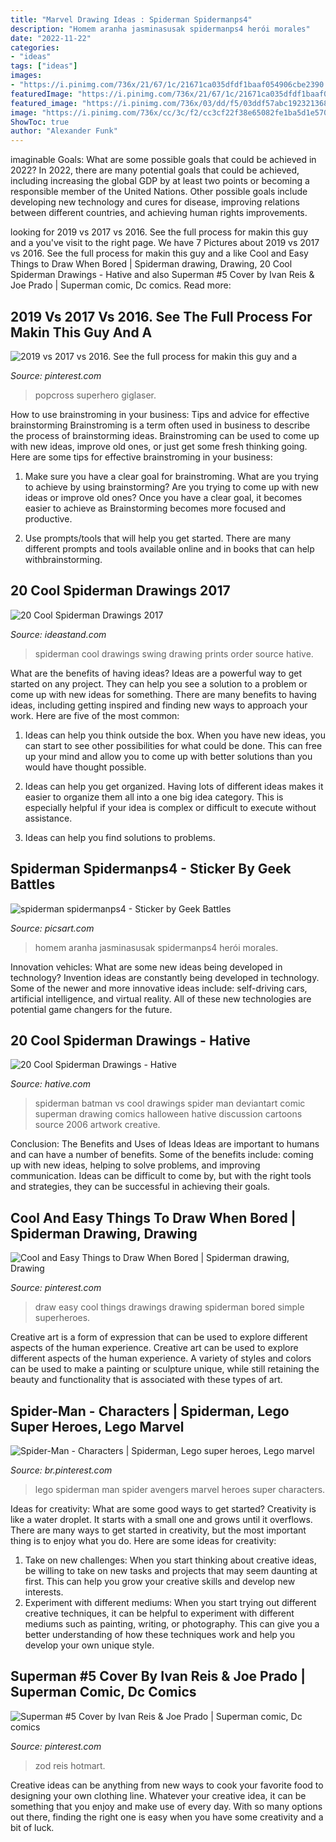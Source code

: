 ```yaml
---
title: "Marvel Drawing Ideas : Spiderman Spidermanps4"
description: "Homem aranha jasminasusak spidermanps4 herói morales"
date: "2022-11-22"
categories:
- "ideas"
tags: ["ideas"]
images:
- "https://i.pinimg.com/736x/21/67/1c/21671ca035dfdf1baaf054906cbe2390.jpg"
featuredImage: "https://i.pinimg.com/736x/21/67/1c/21671ca035dfdf1baaf054906cbe2390.jpg"
featured_image: "https://i.pinimg.com/736x/03/dd/f5/03ddf57abc19232136803a0573a9b78f--lego-avengers-lego-marvel.jpg"
image: "https://i.pinimg.com/736x/cc/3c/f2/cc3cf22f38e65082fe1ba5d1e5701f0a.jpg"
ShowToc: true
author: "Alexander Funk"
---
```



imaginable Goals: What are some possible goals that could be achieved in 2022?
In 2022, there are many potential goals that could be achieved, including increasing the global GDP by at least two points or becoming a responsible member of the United Nations. Other possible goals include developing new technology and cures for disease, improving relations between different countries, and achieving human rights improvements.

	

		
looking for 2019 vs 2017 vs 2016. See the full process for makin this guy and a you've visit to the right page. We have 7 Pictures about 2019 vs 2017 vs 2016. See the full process for makin this guy and a like Cool and Easy Things to Draw When Bored | Spiderman drawing, Drawing, 20 Cool Spiderman Drawings - Hative and also Superman #5 Cover by Ivan Reis &amp; Joe Prado | Superman comic, Dc comics. Read more:
		
    
## 2019 Vs 2017 Vs 2016. See The Full Process For Makin This Guy And A

<img loading=lazy src="https://i.pinimg.com/736x/cc/3c/f2/cc3cf22f38e65082fe1ba5d1e5701f0a.jpg" onerror="this.onerror=null;this.src='https://tse2.mm.bing.net/th?id=OIP.-Orhf0h1VfGhCbGn-YKzQQHaHa&amp;pid=15.1';" alt="2019 vs 2017 vs 2016. See the full process for makin this guy and a">

_Source: pinterest.com_

>popcross superhero giglaser. 

	

How to use brainstroming in your business: Tips and advice for effective brainstorming
Brainstroming is a term often used in business to describe the process of brainstorming ideas. Brainstroming can be used to come up with new ideas, improve old ones, or just get some fresh thinking going. Here are some tips for effective brainstroming in your business: 
1. Make sure you have a clear goal for brainstroming. What are you trying to achieve by using brainstorming? Are you trying to come up with new ideas or improve old ones? Once you have a clear goal, it becomes easier to achieve as Brainstorming becomes more focused and productive. 

2. Use prompts/tools that will help you get started. There are many different prompts and tools available online and in books that can help withbrainstorming.

    
## 20 Cool Spiderman Drawings 2017

<img loading=lazy src="https://ideastand.com/wp-content/uploads/2014/07/spiderman-drawings/13-spiderman-drawings.jpg" onerror="this.onerror=null;this.src='https://tse1.mm.bing.net/th?id=OIP.zvOCQfhsEoVzUPaEBbtZnwHaLd&amp;pid=15.1';" alt="20 Cool Spiderman Drawings 2017">

_Source: ideastand.com_

>spiderman cool drawings swing drawing prints order source hative. 

	

What are the benefits of having ideas?
Ideas are a powerful way to get started on any project. They can help you see a solution to a problem or come up with new ideas for something. There are many benefits to having ideas, including getting inspired and finding new ways to approach your work. Here are five of the most common: 
1. Ideas can help you think outside the box. When you have new ideas, you can start to see other possibilities for what could be done. This can free up your mind and allow you to come up with better solutions than you would have thought possible. 

2. Ideas can help you get organized. Having lots of different ideas makes it easier to organize them all into a one big idea category. This is especially helpful if your idea is complex or difficult to execute without assistance. 

3. Ideas can help you find solutions to problems.

    
## Spiderman Spidermanps4 - Sticker By Geek Battles

<img loading=lazy src="https://cdn140.picsart.com/276677051008211.png" onerror="this.onerror=null;this.src='https://tse1.mm.bing.net/th?id=OIP.2YVl897oFi8XJSb1Y78VFAHaKb&amp;pid=15.1';" alt="spiderman spidermanps4 - Sticker by Geek Battles">

_Source: picsart.com_

>homem aranha jasminasusak spidermanps4 herói morales. 

	

Innovation vehicles: What are some new ideas being developed in technology?
Invention ideas are constantly being developed in technology. Some of the newer and more innovative ideas include: self-driving cars, artificial intelligence, and virtual reality. All of these new technologies are potential game changers for the future.

    
## 20 Cool Spiderman Drawings - Hative

<img loading=lazy src="http://hative.com/wp-content/uploads/2014/07/spiderman-drawings/14-spiderman-drawings.jpg" onerror="this.onerror=null;this.src='https://tse1.mm.bing.net/th?id=OIP.fgFvbL7OX_cLr4h9FnE2zQHaJ_&amp;pid=15.1';" alt="20 Cool Spiderman Drawings - Hative">

_Source: hative.com_

>spiderman batman vs cool drawings spider man deviantart comic superman drawing comics halloween hative discussion cartoons source 2006 artwork creative. 

	

Conclusion: The Benefits and Uses of Ideas
Ideas are important to humans and can have a number of benefits. Some of the benefits include: coming up with new ideas, helping to solve problems, and improving communication. Ideas can be difficult to come by, but with the right tools and strategies, they can be successful in achieving their goals.

    
## Cool And Easy Things To Draw When Bored | Spiderman Drawing, Drawing

<img loading=lazy src="https://i.pinimg.com/736x/21/67/1c/21671ca035dfdf1baaf054906cbe2390.jpg" onerror="this.onerror=null;this.src='https://tse1.mm.bing.net/th?id=OIP.f4wnKD3HGeRS1XQA9LgoHwHaKM&amp;pid=15.1';" alt="Cool and Easy Things to Draw When Bored | Spiderman drawing, Drawing">

_Source: pinterest.com_

>draw easy cool things drawings drawing spiderman bored simple superheroes. 

	

Creative art is a form of expression that can be used to explore different aspects of the human experience.
Creative art can be used to explore different aspects of the human experience. A variety of styles and colors can be used to make a painting or sculpture unique, while still retaining the beauty and functionality that is associated with these types of art.

    
## Spider-Man - Characters | Spiderman, Lego Super Heroes, Lego Marvel

<img loading=lazy src="https://i.pinimg.com/736x/03/dd/f5/03ddf57abc19232136803a0573a9b78f--lego-avengers-lego-marvel.jpg" onerror="this.onerror=null;this.src='https://tse4.mm.bing.net/th?id=OIP.I3eNvPzNXQAwhwXG1Eq6hwHaJ4&amp;pid=15.1';" alt="Spider-Man - Characters | Spiderman, Lego super heroes, Lego marvel">

_Source: br.pinterest.com_

>lego spiderman man spider avengers marvel heroes super characters. 

	

Ideas for creativity: What are some good ways to get started?
Creativity is like a water droplet. It starts with a small one and grows until it overflows. There are many ways to get started in creativity, but the most important thing is to enjoy what you do. Here are some ideas for creativity: 
1. Take on new challenges: When you start thinking about creative ideas, be willing to take on new tasks and projects that may seem daunting at first. This can help you grow your creative skills and develop new interests. 
2. Experiment with different mediums: When you start trying out different creative techniques, it can be helpful to experiment with different mediums such as painting, writing, or photography. This can give you a better understanding of how these techniques work and help you develop your own unique style. 

    
## Superman #5 Cover By Ivan Reis &amp; Joe Prado | Superman Comic, Dc Comics

<img loading=lazy src="https://i.pinimg.com/736x/ae/ff/90/aeff90bc9a248eb080b9a25f22eb9422.jpg" onerror="this.onerror=null;this.src='https://tse3.mm.bing.net/th?id=OIP.fJLzQJq18y_-6WWdNJHOYgHaLQ&amp;pid=15.1';" alt="Superman #5 Cover by Ivan Reis &amp; Joe Prado | Superman comic, Dc comics">

_Source: pinterest.com_

>zod reis hotmart. 

	

Creative ideas can be anything from new ways to cook your favorite food to designing your own clothing line. Whatever your creative idea, it can be something that you enjoy and make use of every day. With so many options out there, finding the right one is easy when you have some creativity and a bit of luck.

